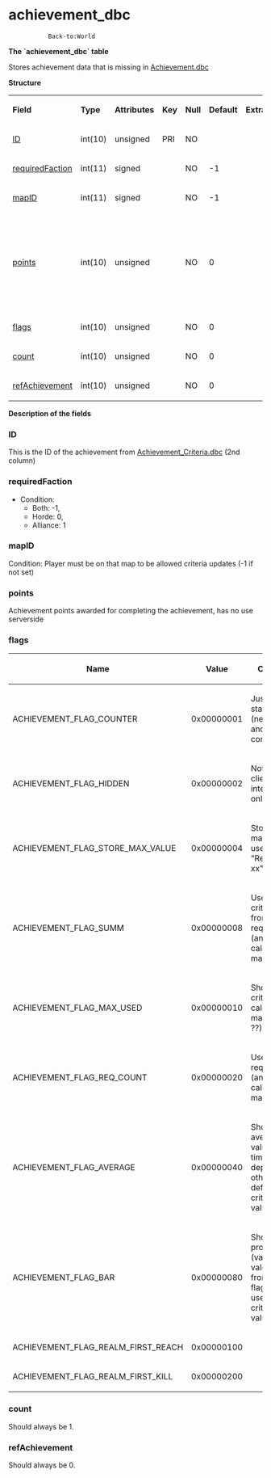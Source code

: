 # achievement\_dbc

`            Back-to:World     `

**The \`achievement\_dbc\` table**

Stores achievement data that is missing in [Achievement.dbc](Achievement)

**Structure**

<table>
<colgroup>
<col width="12%" />
<col width="12%" />
<col width="12%" />
<col width="12%" />
<col width="12%" />
<col width="12%" />
<col width="12%" />
<col width="12%" />
</colgroup>
<tbody>
<tr class="odd">
<td><p><strong>Field</strong></p></td>
<td><p><strong>Type</strong></p></td>
<td><p><strong>Attributes</strong></p></td>
<td><p><strong>Key</strong></p></td>
<td><p><strong>Null</strong></p></td>
<td><p><strong>Default</strong></p></td>
<td><p><strong>Extra</strong></p></td>
<td><p><strong>Comment</strong></p></td>
</tr>
<tr class="even">
<td><p><a href="#id">ID</a></p></td>
<td><p>int(10)</p></td>
<td><p>unsigned</p></td>
<td><p>PRI</p></td>
<td><p>NO</p></td>
<td><p> </p></td>
<td><p> </p></td>
<td><p> </p></td>
</tr>
<tr class="odd">
<td><p><a href="#requiredfaction">requiredFaction</a></p></td>
<td><p>int(11)</p></td>
<td><p>signed</p></td>
<td><p> </p></td>
<td><p>NO</p></td>
<td><p>-1</p></td>
<td><p> </p></td>
<td><p> </p></td>
</tr>
<tr class="even">
<td><p><a href="#mapid">mapID</a></p></td>
<td><p>int(11)</p></td>
<td><p>signed</p></td>
<td><p> </p></td>
<td><p>NO</p></td>
<td><p>-1</p></td>
<td><p> </p></td>
<td><p> </p></td>
</tr>
<tr class="odd">
<td><p><a href="#points">points</a></p></td>
<td><p>int(10)</p></td>
<td><p>unsigned</p></td>
<td><p> </p></td>
<td><p>NO</p></td>
<td><p>0</p></td>
<td><p> </p></td>
<td><p>Achievement points awarded for completing the achievement, has no use serverside</p></td>
</tr>
<tr class="even">
<td><p><a href="#flags">flags</a></p></td>
<td><p>int(10)</p></td>
<td><p>unsigned</p></td>
<td><p> </p></td>
<td><p>NO</p></td>
<td><p>0</p></td>
<td><p> </p></td>
<td><p> </p></td>
</tr>
<tr class="odd">
<td><p><a href="#count">count</a></p></td>
<td><p>int(10)</p></td>
<td><p>unsigned</p></td>
<td><p> </p></td>
<td><p>NO</p></td>
<td><p>0</p></td>
<td><p> </p></td>
<td><p> </p></td>
</tr>
<tr class="even">
<td><p><a href="#refachievement">refAchievement</a></p></td>
<td><p>int(10)</p></td>
<td><p>unsigned</p></td>
<td><p> </p></td>
<td><p>NO</p></td>
<td><p>0</p></td>
<td><p> </p></td>
<td><p> </p></td>
</tr>
</tbody>
</table>

**Description of the fields**

### ID

This is the ID of the achievement from [Achievement\_Criteria.dbc](Achievement+Criteria) (2nd column)

### requiredFaction

-   Condition:
    -   Both: -1,
    -   Horde: 0,
    -   Alliance: 1

### mapID

Condition: Player must be on that map to be allowed criteria updates (-1 if not set)

### points

Achievement points awarded for completing the achievement, has no use serverside

### flags

<table>
<colgroup>
<col width="33%" />
<col width="33%" />
<col width="33%" />
</colgroup>
<thead>
<tr class="header">
<th><p>Name</p></th>
<th><p>Value</p></th>
<th><p>Comment</p></th>
</tr>
</thead>
<tbody>
<tr class="odd">
<td><p>ACHIEVEMENT_FLAG_COUNTER</p></td>
<td><p>0x00000001</p></td>
<td><p>Just count statistic (never stop and complete)</p></td>
</tr>
<tr class="even">
<td><p>ACHIEVEMENT_FLAG_HIDDEN</p></td>
<td><p>0x00000002</p></td>
<td><p>Not sent to client - internal use only</p></td>
</tr>
<tr class="odd">
<td><p>ACHIEVEMENT_FLAG_STORE_MAX_VALUE</p></td>
<td><p>0x00000004</p></td>
<td><p>Store only max value? used only in &quot;Reach level xx&quot;</p></td>
</tr>
<tr class="even">
<td><p>ACHIEVEMENT_FLAG_SUMM</p></td>
<td><p>0x00000008</p></td>
<td><p>Use summ criteria value from all reqirements (and calculate max value)</p></td>
</tr>
<tr class="odd">
<td><p>ACHIEVEMENT_FLAG_MAX_USED</p></td>
<td><p>0x00000010</p></td>
<td><p>Show max criteria (and calculate max value ??)</p></td>
</tr>
<tr class="even">
<td><p>ACHIEVEMENT_FLAG_REQ_COUNT</p></td>
<td><p>0x00000020</p></td>
<td><p>Use not zero req count (and calculate max value)</p></td>
</tr>
<tr class="odd">
<td><p>ACHIEVEMENT_FLAG_AVERAGE</p></td>
<td><p>0x00000040</p></td>
<td><p>Show as average value (value / time_in_days) depend from other flag (by def use last criteria value)</p></td>
</tr>
<tr class="even">
<td><p>ACHIEVEMENT_FLAG_BAR</p></td>
<td><p>0x00000080</p></td>
<td><p>Show as progress bar (value / max vale) depend from other flag (by def use last criteria value)</p></td>
</tr>
<tr class="odd">
<td><p>ACHIEVEMENT_FLAG_REALM_FIRST_REACH</p></td>
<td><p>0x00000100</p></td>
<td><p> </p></td>
</tr>
<tr class="even">
<td><p>ACHIEVEMENT_FLAG_REALM_FIRST_KILL</p></td>
<td><p>0x00000200</p></td>
<td><p> </p></td>
</tr>
</tbody>
</table>

### count

Should always be 1.

### refAchievement

Should always be 0.
